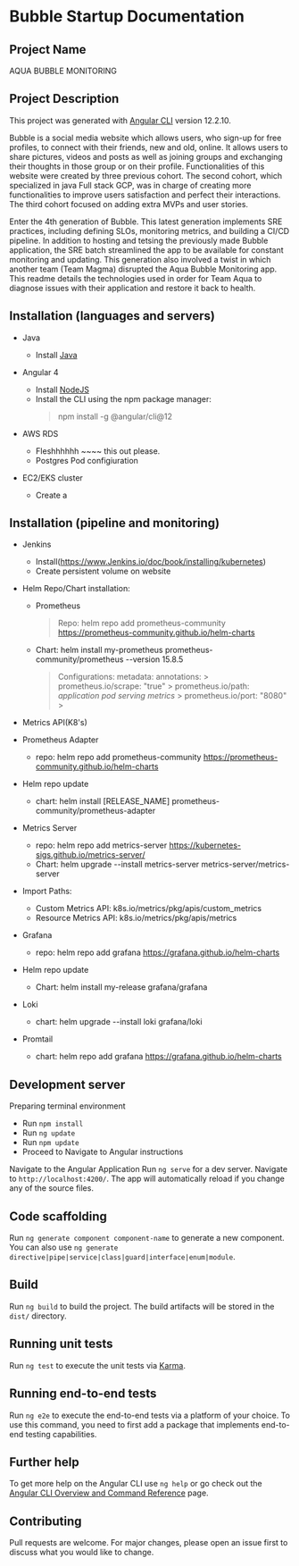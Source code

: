 # Bubble Startup Documentation

## Project Name

AQUA BUBBLE MONITORING


## Project Description

This project was generated with [Angular CLI](https://github.com/angular/angular-cli) version 12.2.10.

Bubble is a social media website which allows users, who sign-up for free profiles, to connect with their friends, new and old, online. It allows users to share pictures, videos and posts as well as joining groups and exchanging their thoughts in those group or on their profile. Functionalities of this website were created by three previous cohort. The second cohort, which specialized in java Full stack GCP, was in charge of creating more functionalities to improve users satisfaction and perfect their interactions. The third cohort focused on adding extra MVPs and user stories.

Enter the 4th generation of Bubble. This latest generation implements SRE practices, including defining SLOs, monitoring metrics, and building a CI/CD pipeline. In addition to hosting and tetsing the previously made Bubble application, the SRE batch streamlined the app to be available for constant monitoring and updating. This generation also involved a twist in which another team (Team Magma) disrupted the Aqua Bubble Monitoring app. This readme details the technologies used in order for Team Aqua to diagnose issues with their application and restore it back to health.


## Installation (languages and servers)

* Java
   * Install [Java](https://www.java.com/en/download/manual.jsp)
   
* Angular 4
  * Install [NodeJS](https://nodejs.org/en/)
  * Install the CLI using the npm package manager:
     > npm install -g @angular/cli@12
* AWS RDS
   * Fleshhhhhh ~~~~ this out please.
   * Postgres Pod configiuration
      >
* EC2/EKS cluster
   * Create a

## Installation (pipeline and monitoring)

* Jenkins
   * Install(https://www.Jenkins.io/doc/book/installing/kubernetes)
   * Create persistent volume on website  
   
* Helm Repo/Chart installation:
   * Prometheus
      >  Repo: helm repo add prometheus-community https://prometheus-community.github.io/helm-charts
   * Chart: helm install my-prometheus prometheus-community/prometheus --version 15.8.5
      > Configurations:
      >  metadata:
        > annotations:
         > prometheus.io/scrape: "true"
         > prometheus.io/path: *application pod serving metrics*
         > prometheus.io/port: "8080"
         > 
* Metrics API(K8's)

* Prometheus Adapter
  * repo: helm repo add prometheus-community https://prometheus-community.github.io/helm-charts
  
* Helm repo update
  * chart: helm install [RELEASE_NAME] prometheus-community/prometheus-adapter
  
* Metrics Server
  * repo: helm repo add metrics-server https://kubernetes-sigs.github.io/metrics-server/
  * Chart: helm upgrade --install metrics-server metrics-server/metrics-server
  
* Import Paths:
	* Custom Metrics API: k8s.io/metrics/pkg/apis/custom_metrics
	* Resource Metrics API: k8s.io/metrics/pkg/apis/metrics
	
* Grafana
  * repo: helm repo add grafana https://grafana.github.io/helm-charts
  
* Helm repo update
  * Chart: helm install my-release grafana/grafana
  
* Loki
  * chart: helm upgrade --install loki grafana/loki
  
* Promtail
  * chart: helm repo add grafana https://grafana.github.io/helm-charts


## Development server
Preparing terminal environment
  * Run `npm install`
  * Run `ng update`
  * Run `npm update`
  * Proceed to Navigate to Angular instructions

Navigate to the Angular Application
Run `ng serve` for a dev server. Navigate to `http://localhost:4200/`. The app will automatically reload if you change any of the source files.

## Code scaffolding

Run `ng generate component component-name` to generate a new component. You can also use `ng generate directive|pipe|service|class|guard|interface|enum|module`.

## Build

Run `ng build` to build the project. The build artifacts will be stored in the `dist/` directory.

## Running unit tests

Run `ng test` to execute the unit tests via [Karma](https://karma-runner.github.io).

## Running end-to-end tests

Run `ng e2e` to execute the end-to-end tests via a platform of your choice. To use this command, you need to first add a package that implements end-to-end testing capabilities.

## Further help

To get more help on the Angular CLI use `ng help` or go check out the [Angular CLI Overview and Command Reference](https://angular.io/cli) page.

## Contributing
Pull requests are welcome. For major changes, please open an issue first to discuss what you would like to change. 
